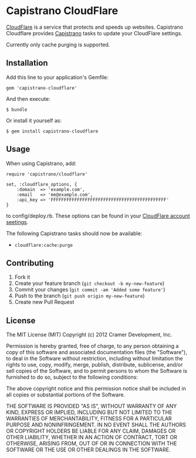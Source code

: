 # Capistrano CloudFlare

[CloudFlare](http://www.cloudflare.com/) is a service that protects and speeds up websites. Capistrano Cloudflare provides [Capistrano](https://github.com/capistrano/capistrano/wiki/Documentation-v2.x) tasks to update your CloudFlare settings.

Currently only cache purging is supported.

## Installation

Add this line to your application's Gemfile:

    gem 'capistrano-cloudflare'

And then execute:

    $ bundle

Or install it yourself as:

    $ gem install capistrano-cloudflare

## Usage

When using Capistrano, add:

    require 'capistrano/cloudflare'

    set, :cloudflare_options, {
        :domain  => 'example.com',
        :email   => 'me@example.com',
        :api_key => 'FFFFFFFFFFFFFFFFFFFFFFFFFFFFFFFFFFFFFFFFFFFF'
    }

to config/deploy.rb. These options can be found in your [CloudFlare account seetings](https://www.cloudflare.com/my-account).

The following Capistrano tasks should now be available:

* `cloudflare:cache:purge`

## Contributing

1. Fork it
2. Create your feature branch (`git checkout -b my-new-feature`)
3. Commit your changes (`git commit -am 'Added some feature'`)
4. Push to the branch (`git push origin my-new-feature`)
5. Create new Pull Request

## License

The MIT License (MIT)
Copyright (c) 2012 Cramer Development, Inc.

Permission is hereby granted, free of charge, to any person obtaining a copy of this software and associated documentation files (the "Software"), to deal in the Software without restriction, including without limitation the rights to use, copy, modify, merge, publish, distribute, sublicense, and/or sell copies of the Software, and to permit persons to whom the Software is furnished to do so, subject to the following conditions:

The above copyright notice and this permission notice shall be included in all copies or substantial portions of the Software.

THE SOFTWARE IS PROVIDED "AS IS", WITHOUT WARRANTY OF ANY KIND, EXPRESS OR IMPLIED, INCLUDING BUT NOT LIMITED TO THE WARRANTIES OF MERCHANTABILITY, FITNESS FOR A PARTICULAR PURPOSE AND NONINFRINGEMENT. IN NO EVENT SHALL THE AUTHORS OR COPYRIGHT HOLDERS BE LIABLE FOR ANY CLAIM, DAMAGES OR OTHER LIABILITY, WHETHER IN AN ACTION OF CONTRACT, TORT OR OTHERWISE, ARISING FROM, OUT OF OR IN CONNECTION WITH THE SOFTWARE OR THE USE OR OTHER DEALINGS IN THE SOFTWARE.
